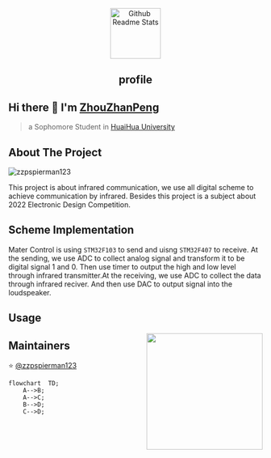 <p align="center">
 <img width="100px" src="https://res.cloudinary.com/anuraghazra/image/upload/v1594908242/logo_ccswme.svg" align="center" alt="Github Readme Stats" />
 <h2 align="center">profile</h2>
</p>

## Hi there 👋 I'm [ZhouZhanPeng](https://github.com/zzpspierman123)
> a Sophomore Student in [HuaiHua University](http://www.hhtc.edu.cn/?affichelist-2)

## About The Project
<img src="https://komarev.com/ghpvc/?username=zzpspierman123" alt="zzpspierman123" />
<div>
 <p>
  
This project is about infrared communication, we use all digital scheme to achieve communication by infrared. Besides this project is a subject about 2022 Electronic Design Competition.

## Scheme Implementation
Mater Control is using `STM32F103` to send and uisng `STM32F407` to receive.
At the sending, we use ADC to collect analog signal and transform it to be digital signal 1 and 0. Then use timer to output the high and low level through infrared transmitter.At the receiving, we use ADC to collect the data through infrared reciver. And then use DAC to output signal into the loudspeaker.

## Usage
<img align='right' src="https://media.giphy.com/media/M9gbBd9nbDrOTu1Mqx/giphy.gif" width="230">



## Maintainers
⭐️ [@zzpspierman123](https://github.com/zzpspierman123)


  ```mermaid
  flowchart  TD;
      A-->B;
      A-->C;
      B-->D;
      C-->D;
```
